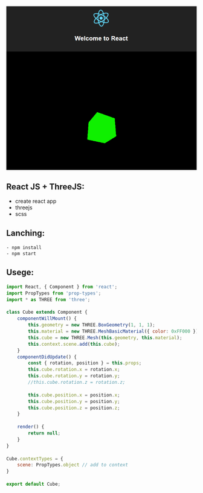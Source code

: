 ##
![screenshot of sample](https://raw.githubusercontent.com/grischenko-v/ThreeReact/master/screen/screen.png)
##

## React JS + ThreeJS:
- create react app
- threejs
- scss
##
## Lanching:
```
- npm install
- npm start
```
##
## Usege:
```js
import React, { Component } from 'react';
import PropTypes from 'prop-types';
import * as THREE from 'three';

class Cube extends Component {
    componentWillMount() {
        this.geometry = new THREE.BoxGeometry(1, 1, 1);
        this.material = new THREE.MeshBasicMaterial({ color: 0xFF000 });
        this.cube = new THREE.Mesh(this.geometry, this.material);
        this.context.scene.add(this.cube);
    }
    componentDidUpdate() {
        const { rotation, position } = this.props;
        this.cube.rotation.x = rotation.x;
        this.cube.rotation.y = rotation.y;
        //this.cube.rotation.z = rotation.z;
        
        this.cube.position.x = position.x;
        this.cube.position.y = position.y;
        this.cube.position.z = position.z;
    }

    render() {
        return null;
    }
}

Cube.contextTypes = {
    scene: PropTypes.object // add to context 
}

export default Cube;
```